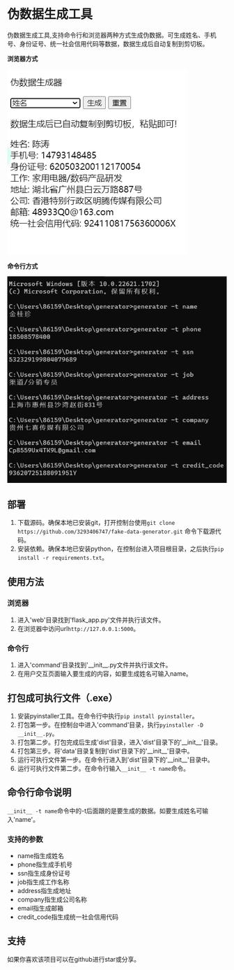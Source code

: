 # 伪数据生成工具

伪数据生成工具,支持命令行和浏览器两种方式生成伪数据。可生成姓名、手机号、身份证号、统一社会信用代码等数据，数据生成后自动复制到剪切板。

**浏览器方式**

![web](img/web.png)

**命令行方式**

![command](img/command.png)

## 部署

1. 下载源码。确保本地已安装git，打开控制台使用`git clone https://github.com/3293406747/fake-data-generator.git` 命令下载源代码。
2. 安装依赖。确保本地已安装python，在控制台进入项目根目录，之后执行`pip install -r requirements.txt`。

## 使用方法

### 浏览器

1. 进入'web'目录找到'flask_app.py'文件并执行该文件。
2. 在浏览器中访问url`http://127.0.0.1:5000`。

### 命令行

1. 进入'command'目录找到'\_\_init__.py文件并执行该文件。
2. 在用户交互页面输入要生成的内容，如要生成姓名可输入name。

## 打包成可执行文件（.exe）

1. 安装pyinstaller工具。在命令行中执行`pip install pyinstaller`。
2. 打包第一步。在控制台中进入'command'目录，执行`pyinstaller -D __init__.py`。
3. 打包第二步。打包完成后生成'dist'目录，进入'dist'目录下的'\_\_init__'目录。
4. 打包第三步。将'data'目录复制到'dist'目录下的'\_\_init__'目录中。
5. 运行可执行文件第一步。在命令行进入到'dist'目录下的'\_\_init__'目录中。
6. 运行可执行文件第二步。在命令行输入`__init__ -t name`命令。

## 命令行命令说明

`__init__ -t name`命令中的-t后面跟的是要生成的数据。如要生成姓名可输入'name'。

### 支持的参数

- name指生成姓名
- phone指生成手机号
- ssn指生成身份证号
- job指生成工作名称
- address指生成地址
- company指生成公司名称
- email指生成邮箱
- credit_code指生成统一社会信用代码

## 支持

如果你喜欢该项目可以在github进行star或分享。